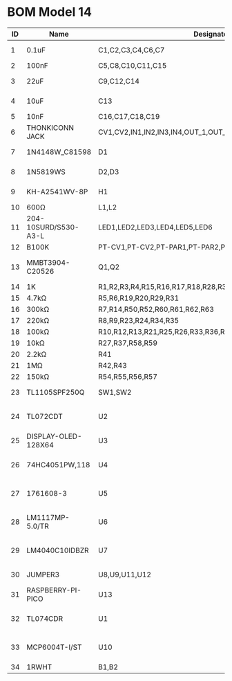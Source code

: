 # BOM Model 14
| ID | Name                 | Designator                                                  | Footprint                         | Quantity |
|----|----------------------|-------------------------------------------------------------|-----------------------------------|----------|
| 1  | 0.1uF                | C1,C2,C3,C4,C6,C7                                           | CAP-SMD_BD4.0-L4.3-W4.3-FD        | 6        |
| 2  | 100nF                | C5,C8,C10,C11,C15                                           | C0603                             | 5        |
| 3  | 22uF                 | C9,C12,C14                                                  | CAP-SMD_BD5.0-L5.3-W5.3-FD        | 3        |
| 4  | 10uF                 | C13                                                         | CAP-SMD_BD5.0-L5.3-W5.3-FD        | 1        |
| 5  | 10nF                 | C16,C17,C18,C19                                             | C0603                             | 4        |
| 6  | THONKICONN JACK      | CV1,CV2,IN1,IN2,IN3,IN4,OUT_1,OUT_2,OUT_3,OUT_4,OUT_5,OUT_6 | THONKICONN_JACK                   | 12       |
| 7  | 1N4148W_C81598       | D1                                                          | SOD-123F_L2.7-W1.6-LS3.8-RD       | 1        |
| 8  | 1N5819WS             | D2,D3                                                       | SOD-323_L1.8-W1.3-LS2.5-RD        | 2        |
| 9  | KH-A2541WV-8P        | H1                                                          | HDR-TH_8P-P2.54-V-M               | 1        |
| 10 | 600Ω                 | L1,L2                                                       | L0805                             | 2        |
| 11 | 204-10SURD/S530-A3-L | LED1,LED2,LED3,LED4,LED5,LED6                               | LED-TH_BD3.0-P2.54-FD             | 6        |
| 12 | B100K                | PT-CV1,PT-CV2,PT-PAR1,PT-PAR2,PT-PAR3,PT-PAR4               | ALPHA9MM_TRIM                     | 6        |
| 13 | MMBT3904-C20526      | Q1,Q2                                                       | SOT-23-3_L2.9-W1.3-P1.90-LS2.4-BR | 2        |
| 14 | 1K                   | R1,R2,R3,R4,R15,R16,R17,R18,R28,R30,R32,R38,R39,R40         | R0603                             | 14       |
| 15 | 4.7kΩ                | R5,R6,R19,R20,R29,R31                                       | R0603                             | 6        |
| 16 | 300kΩ                | R7,R14,R50,R52,R60,R61,R62,R63                              | R0603                             | 8        |
| 17 | 220kΩ                | R8,R9,R23,R24,R34,R35                                       | R0603                             | 6        |
| 18 | 100kΩ                | R10,R12,R13,R21,R25,R26,R33,R36,R51,R53,R64,R65             | R0603                             | 12       |
| 19 | 10kΩ                 | R27,R37,R58,R59                                             | R0603                             | 4        |
| 20 | 2.2kΩ             | R41             | R0603                              | 1 |
| 21 | 1MΩ               | R42,R43         | R0603                              | 2 |
| 22 | 150kΩ             | R54,R55,R56,R57 | R0603                              | 4 |
| 23 | TL1105SPF250Q     | SW1,SW2         | KEY-TH_4P-L6.0-W6.0-P4.50-LS7.5    | 2 |
| 24 | TL072CDT          | U2              | SOIC-8_L5.0-W4.0-P1.27-LS6.0-BL    | 1 |
| 25 | DISPLAY-OLED-128X64  | U3              |DISPLAY-OLED-128X64                          | 1 |
| 26 | 74HC4051PW,118    | U4              | TSSOP-16_L5.0-W4.4-P0.65-LS6.4-BL  | 1 |
| 27 | 1761608-3         | U5              | IDC-TH_10P-P2.54-S2.54_L9.2-W20.3  | 1 |
| 28 | LM1117MP-5.0/TR   | U6              | SOT-223-3_L6.5-W3.4-P2.30-LS7.0-BR | 1 |
| 29 | LM4040C10IDBZR    | U7              | SOT-23-3_L3.0-W1.7-P0.95-LS2.9-BR  | 1 |
| 30 | JUMPER3           | U8,U9,U11,U12   | HDR-TH_3P-P2.54-V-M-A              | 4 |
| 31 | RASPBERRY-PI-PICO | U13             | RASPBERRY-PI-PICO                  | 1 |
| 32 | TL074CDR          | U1              | SOIC-14_L8.7-W3.9-P1.27-LS6.0-BL   | 1 |
| 33 | MCP6004T-I/ST     | U10             | TSSOP-14_L5.0-W4.4-P0.65-LS6.4-BL  | 1 |
| 34 | 1RWHT     | B1,B2           | ButtonSwitch Caps  | 2 |

